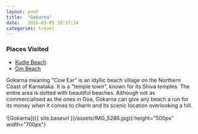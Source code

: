 ```yaml
---
layout: post
title:  "Gokarna"
date:   2016-03-05 10:37:34
categories: travel
---
```

<div class="post-sidebar">
    <h3>Places Visited</h3>
    <ul>
    <li><a href="https://goo.gl/maps/7b2bLxRDBsL2">Kudle Beach</a></li>
    <li><a href="https://goo.gl/maps/WNrbWUqMp6q">Om Beach</a></li>
    </ul>
</div>
Gokarna meaning "Cow Ear" is an idyllic beach village on the Northern Coast of Karnataka. It is a "temple town", known for its Shiva temples.
The entire area is dotted with beautiful beaches. Although not as commercialised as the ones in Goa, Gokarna can give any beach a run for its money when it comes to charm and its scenic location overlooking a hill.
<br><br>
![Gokarna]({{ site.baseurl }}/assets/IMG_5286.jpg){:height="500px" width="700px"}
<br>

<div id='map' style='width: 725px; height: 400px;'></div>

<script>
var mymap = L.map('map').setView([14.5445643,74.3114272], 9);

L.tileLayer('https://api.tiles.mapbox.com/v4/{id}/{z}/{x}/{y}.png?access_token={accessToken}', {
    attribution: 'Map data &copy; <a href="http://openstreetmap.org">OpenStreetMap</a> contributors, <a href="http://creativecommons.org/licenses/by-sa/2.0/">CC-BY-SA</a>, Imagery © <a href="http://mapbox.com">Mapbox</a>',
    maxZoom: 18,
    id: 'mapbox.outdoors',
    accessToken: 'pk.eyJ1IjoiemFwYXRhIiwiYSI6ImNpejQ2NmZrbzA0a3MzM280Zm40MjNlamcifQ.F1fnWKHio8oHmzw59V6qgw'
}).addTo(mymap);

var marker = L.marker([14.5445643,74.3114272]).addTo(mymap);
marker.bindPopup("Gokarna");
</script>